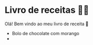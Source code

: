 # Livro de receitas :man_cook:

Olá! Bem vindo ao meu livro de receita :wave:

- Bolo de chocolate com morango
- 

